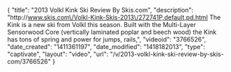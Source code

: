 {
    "title": "2013 Volkl Kink Ski Review By Skis.com",
    "description": "http:\/\/www.skis.com\/Volkl-Kink-Skis-2013\/272741P,default,pd.html  The Kink is a new ski from Volkl this season. Built with the Multi-Layer Sensorwood Core (vertically laminated poplar and beech wood) the Kink has tons of spring and power for jumps, rails,",
    "videoid": "3766526",
    "date_created": "1411361197",
    "date_modified": "1418182013",
    "type": "captivate",
    "layout": "video",
    "url": "\/v\/2013-volkl-kink-ski-review-by-skis-com\/3766526"
}